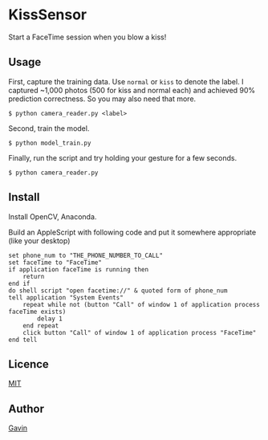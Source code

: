 # KissSensor
Start a FaceTime session when you blow a kiss!

## Usage

First, capture the training data. Use `normal` or `kiss` to denote the label. I captured ~1,000 photos (500 for kiss and normal each) 
and achieved 90% prediction correctness. So you may also need that more.

```
$ python camera_reader.py <label>
```


Second, train the model. 

```
$ python model_train.py
```

Finally, run the script and try holding your gesture for a few seconds. 

```
$ python camera_reader.py
```

## Install
Install OpenCV, Anaconda.

Build an AppleScript with following code and put it somewhere appropriate (like your desktop)
```
set phone_num to "THE_PHONE_NUMBER_TO_CALL"
set faceTime to "FaceTime"
if application faceTime is running then
	return
end if
do shell script "open facetime://" & quoted form of phone_num
tell application "System Events"
	repeat while not (button "Call" of window 1 of application process faceTime exists)
		delay 1
	end repeat
	click button "Call" of window 1 of application process "FaceTime"
end tell
```

## Licence

[MIT](https://github.com/gavinhub/KissSensor/blob/master/LICENSE)

## Author

[Gavin](https://github.com/gavinhub)